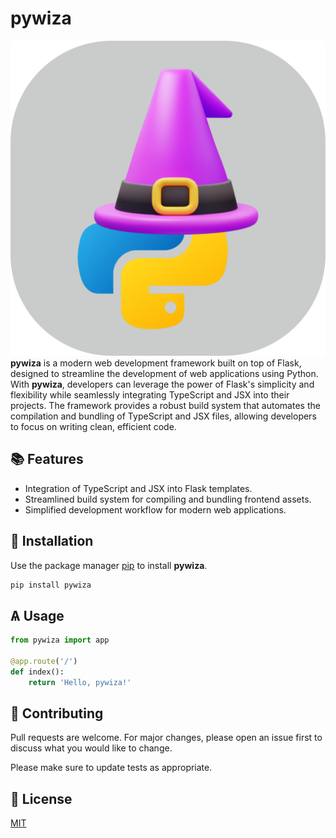 # pywiza
<!-- add logo found in public folder -->
![logo](https://github.com/mitch1009/pywiza/blob/main/public/pywiza-logo.png)
**pywiza** is a modern web development framework built on top of Flask, designed to streamline the development of web applications using Python. With **pywiza**, developers can leverage the power of Flask's simplicity and flexibility while seamlessly integrating TypeScript and JSX into their projects. The framework provides a robust build system that automates the compilation and bundling of TypeScript and JSX files, allowing developers to focus on writing clean, efficient code.

## 📚 Features

- Integration of TypeScript and JSX into Flask templates.
- Streamlined build system for compiling and bundling frontend assets.
- Simplified development workflow for modern web applications.

## 📲 Installation

Use the package manager [pip](https://pip.pypa.io/en/stable/) to install **pywiza**.

```bash
pip install pywiza
```

## Ѧ Usage

```python
from pywiza import app

@app.route('/')
def index():
    return 'Hello, pywiza!'
```

## 📇 Contributing

Pull requests are welcome. For major changes, please open an issue first to discuss what you would like to change.

Please make sure to update tests as appropriate.

## 🪪 License

[MIT](https://choosealicense.com/licenses/mit/)
